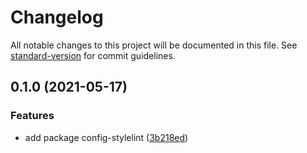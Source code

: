 # Changelog

All notable changes to this project will be documented in this file. See [standard-version](https://github.com/conventional-changelog/standard-version) for commit guidelines.

## 0.1.0 (2021-05-17)


### Features

* add package config-stylelint ([3b218ed](https://github.com/fundamend/fundamend/commit/3b218edf5a862a621907e10a783415b8a1a203a9))
